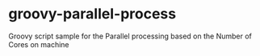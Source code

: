 # groovy-parallel-process
Groovy script sample for the Parallel processing based on the Number of Cores on machine
